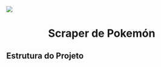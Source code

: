 <img src = 'https://i0.wp.com/multarte.com.br/wp-content/uploads/2019/03/pokemon-png-logo.png?fit=2000%2C736&ssl=1'>

<h1 align="center">Scraper de Pokemón</h1>

<h2>Estrutura do Projeto<h2>
